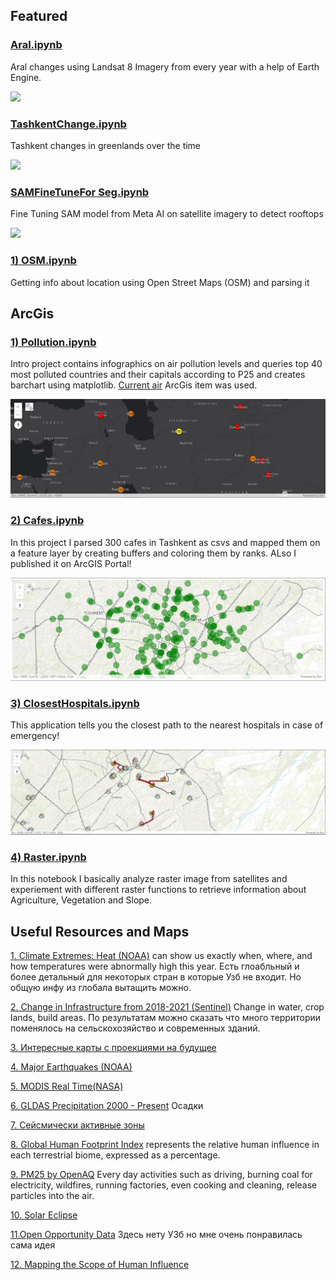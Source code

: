 
## Featured
###  [Aral.ipynb](https://github.com/NodiraTillayeva/ArcGis/blob/main/Aral/Aral.ipynb)

Aral changes using Landsat 8 Imagery from every year with a help of Earth Engine.

![](https://github.com/NodiraTillayeva/ArcGis/blob/main/Aral/Aral.png)

###  [TashkentChange.ipynb](https://github.com/NodiraTillayeva/ArcGis/blob/main/Aral/Aral.ipynb)

Tashkent changes in greenlands over the time

![](https://github.com/NodiraTillayeva/ArcGis/blob/main/Aral/Aral.png)


###  [SAMFineTuneFor Seg.ipynb](https://github.com/NodiraTillayeva/ArcGis/blob/main/Aral/Aral.ipynb)

Fine Tuning SAM model from Meta AI on satellite imagery to detect rooftops

![](https://github.com/NodiraTillayeva/ArcGis/blob/main/Aral/Aral.png)

###  [1) OSM.ipynb](https://github.com/NodiraTillayeva/ArcGis/blob/main/Aral/Aral.ipynb)

Getting info about location using Open Street Maps (OSM) and parsing it


## ArcGis
###  [1) Pollution.ipynb](https://github.com/NodiraTillayeva/ArcGis/blob/main/1.%20PM25Analysis/Pollution.ipynb)

Intro project contains infographics on air pollution levels and queries top 40 most polluted countries and their capitals according to P25 and creates barchart using matplotlib. [Current air](https://www.arcgis.com/home/item.html?id=2d718d2733a74d1689d72b922c0ac4f4) ArcGis item was used.

![](https://github.com/NodiraTillayeva/ArcGis/blob/main/1.%20PM25Analysis/def.PNG)


###  [2) Cafes.ipynb](https://github.com/NodiraTillayeva/ArcGis/blob/main/2.%20Cafes/Cafes.ipynb)

In this project I parsed 300 cafes in Tashkent as csvs and mapped them on a feature layer by creating buffers and coloring them by ranks. ALso I published it on ArcGIS Portal!

![](https://github.com/NodiraTillayeva/ArcGis/blob/main/2.%20Cafes/cafes.PNG)

###  [3) ClosestHospitals.ipynb](https://github.com/NodiraTillayeva/ArcGis/blob/main/2.%20Cafes/Cafes.ipynb)

This application tells you the closest path to the nearest hospitals in case of emergency!

![](https://github.com/NodiraTillayeva/ArcGis/blob/main/4.%20Hospitals/Hospitals.PNG)



###  [4) Raster.ipynb](https://github.com/NodiraTillayeva/ArcGis/blob/main/5.%20Raster/Raster.ipynb)

In this notebook I basically analyze raster image from satellites and experiement with different raster functions to retrieve information about Agriculture, Vegetation and Slope.



## Useful Resources and Maps

[1. Climate Extremes: Heat (NOAA)](https://www.arcgis.com/apps/mapviewer/index.html?layers=800c0f5aed3b48d493477a428ac1e747)
can show us exactly when, where, and how temperatures were abnormally high this year. 
Есть глоабльный и более детальный для некоторых стран в которые Узб не входит. Но общую инфу из глобала вытащить можно.

[2. Change in Infrastructure from 2018-2021 (Sentinel)](https://www.arcgis.com/apps/mapviewer/index.html?layers=30c4287128cc446b888ca020240c456b)
Change in water, crop lands, build areas.
По результатам можно сказать что много территории поменялось на сельскохозяйство и современных зданий.

[3. Интересные карты с проекциями на будущее](https://learngis2.maps.arcgis.com/home/item.html?id=8433250e0a4148f5a3889c66e78abdf1)

[4. Major Earthquakes (NOAA)](https://learngis2.maps.arcgis.com/apps/mapviewer/index.html?layers=7add98e882ec4442931e63b29f2d3b94)

[5. MODIS Real Time(NASA)](https://learngis2.maps.arcgis.com/apps/mapviewer/index.html?layers=b8f4033069f141729ffb298b7418b653)

[6. GLDAS Precipitation 2000 - Present](https://learngis2.maps.arcgis.com/apps/mapviewer/index.html?webmap=01fa55f171eb48a7ac9c460c0339e6c1)
Осадки

[7. Cейсмически активные зоны](https://learngis2.maps.arcgis.com/apps/mapviewer/index.html?layers=37a384d4c1ef4f56a33a40f291a634e9)

[8. Global Human Footprint Index](https://learngis2.maps.arcgis.com/home/item.html?id=f659bfae8c9948d2be6a33b306193ced) represents the relative human influence in each terrestrial biome, expressed as a percentage.

[9. PM25 by OpenAQ](https://learngis2.maps.arcgis.com/home/item.html?id=8dcf5d4e124f480fa8c529fbe25ba04e)
Every day activities such as driving, burning coal for electricity, wildfires, running factories, even cooking and cleaning, release particles into the air. 

[10. Solar Eclipse](https://geoxc-apps2.bd.esri.com/Visualization/solar3d/index.html)

[11.Open Opportunity Data](https://esrifederal.maps.arcgis.com/apps/webappviewer/index.html?id=852f6731b72f465ab2fbbe76d4269f00)
Здесь нету УЗб но мне очень понравилась сама идея

[12. Mapping the Scope of Human Influence](https://story.maps.arcgis.com/apps/MapJournal/index.html?appid=d14f53dcaf7b4542a8c9110eeabccf1c)












